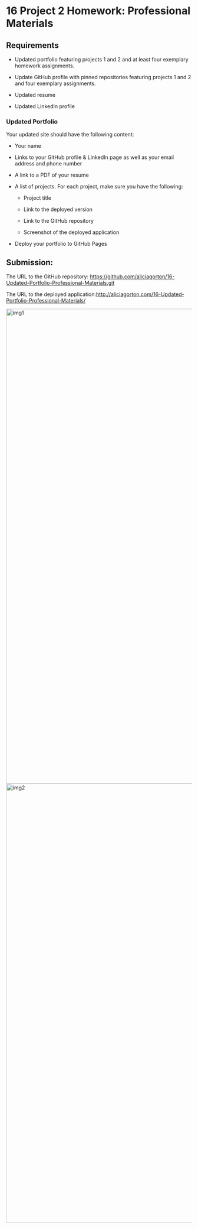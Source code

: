 # 16 Project 2 Homework: Professional Materials

## Requirements

* Updated portfolio featuring projects 1 and 2 and at least four exemplary homework assignments.

* Update GitHub profile with pinned repositories featuring projects 1 and 2 and four exemplary assignments. 

* Updated resume

* Updated LinkedIn profile

### Updated Portfolio

Your updated site should have the following content:

* Your name

* Links to your GitHub profile & LinkedIn page as well as your email address and phone number

* A link to a PDF of your resume

* A list of projects. For each project, make sure you have the following:

  * Project title

  * Link to the deployed version

  * Link to the GitHub repository

  * Screenshot of the deployed application

* Deploy your portfolio to GitHub Pages

## Submission:

The URL to the GitHub repository: https://github.com/aliciagorton/16-Updated-Portfolio-Professional-Materials.git

The URL to the deployed application:http://aliciagorton.com/16-Updated-Portfolio-Professional-Materials/

<img width="1286" alt="img1" src="https://user-images.githubusercontent.com/66084311/97614226-eaec9100-19d6-11eb-80ed-8885ce28ea24.png">

<img width="1189" alt="img2" src="https://user-images.githubusercontent.com/66084311/97614266-f8098000-19d6-11eb-8d2f-0da7f8518a38.png">